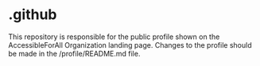 # .github

This repository is responsible for the public profile shown on the AccessibleForAll Organization landing page. 
Changes to the profile should be made in the /profile/README.md file.
